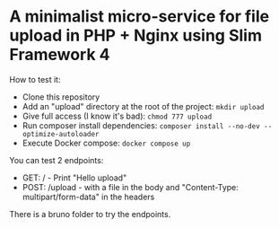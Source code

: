 # A minimalist micro-service for file upload in PHP + Nginx using Slim Framework 4

How to test it:

- Clone this repository
- Add an "upload" directory at the root of the project:
  `mkdir upload`
- Give full access (I know it's bad):
  `chmod 777 upload`
- Run composer install dependencies:
  `composer install --no-dev --optimize-autoloader`
- Execute Docker compose:
  `docker compose up`

You can test 2 endpoints:

- GET: / - Print "Hello upload"
- POST: /upload - with a file in the body and "Content-Type: multipart/form-data" in the headers

There is a bruno folder to try the endpoints.
